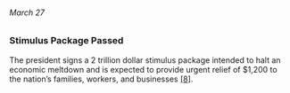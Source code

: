 ###### March 27

### Stimulus Package Passed

The president signs a 2 trillion dollar stimulus package intended to halt an economic meltdown and is expected to provide urgent relief of $1,200 to the nation’s families, workers, and businesses [[8]](https://www.nytimes.com/article/coronavirus-timeline.html). 
